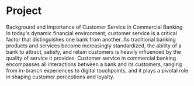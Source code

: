 # Project
Background and Importance of Customer Service in 
Commercial Banking 
<br>
In today's dynamic financial environment, customer service is a critical 
factor that distinguishes one bank from another. As traditional banking 
products and services become increasingly standardized, the ability of a 
bank to attract, satisfy, and retain customers is heavily influenced by the 
quality of service it provides. Customer service in commercial banking 
encompasses all interactions between a bank and its customers, ranging 
from in-branch experiences to digital touchpoints, and it plays a pivotal role 
in shaping customer perceptions and loyalty. 
